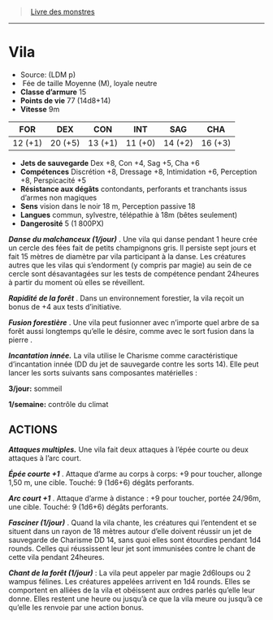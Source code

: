 ﻿> [Livre des monstres](tome_of_beasts.md)

---

# Vila

- Source: (LDM p)
-  Fée de taille Moyenne (M), loyale neutre
- **Classe d’armure** 15
- **Points de vie** 77 (14d8+14)
- **Vitesse** 9m

|FOR|DEX|CON|INT|SAG|CHA|
|---|---|---|---|---|---|
|12 (+1)|20 (+5)|13 (+1)|11 (+0)|14 (+2)|16 (+3)|

- **Jets de sauvegarde** Dex +8, Con +4, Sag +5, Cha +6
- **Compétences** Discrétion +8, Dressage +8, Intimidation +6, Perception +8, Perspicacité +5
- **Résistance aux dégâts** contondants, perforants et tranchants issus d’armes non magiques
- **Sens** vision dans le noir 18 m, Perception passive 18
- **Langues** commun, sylvestre, télépathie à 18m (bêtes seulement)
- **Dangerosité** 5 (1 800PX)

**_Danse du malchanceux (1/jour)_** . Une vila qui danse pendant 1 heure crée un cercle des fées fait de petits champignons gris. Il persiste sept jours et fait 15 mètres de diamètre par vila participant à la danse. Les créatures autres que les vilas qui s’endorment (y compris par magie) au sein de ce cercle sont désavantagées sur les tests de compétence pendant 24heures à partir du moment où elles se réveillent.

**_Rapidité de la forêt_** . Dans un environnement forestier, la vila reçoit un bonus de +4 aux tests d’initiative.

**_Fusion forestière_** . Une vila peut fusionner avec n’importe quel arbre de sa forêt aussi longtemps qu’elle le désire, comme avec le sort fusion dans la pierre .

**_Incantation innée._** La vila utilise le Charisme comme caractéristique d’incantation innée (DD du jet de sauvegarde contre les sorts 14). Elle peut lancer les sorts suivants sans composantes matérielles :

**3/jour:** sommeil

**1/semaine:** contrôle du climat

## ACTIONS

**_Attaques multiples._** Une vila fait deux attaques à l’épée courte ou deux attaques à l’arc court.

**_Épée courte +1_** . Attaque d’arme au corps à corps: +9 pour toucher, allonge 1,50 m, une cible. Touché: 9 (1d6+6) dégâts perforants.

**_Arc court +1_** . Attaque d’arme à distance : +9 pour toucher, portée 24/96m, une cible. Touché: 9 (1d6+6) dégâts perforants.

**_Fasciner (1/jour)_** . Quand la vila chante, les créatures qui l’entendent et se situent dans un rayon de 18 mètres autour d’elle doivent réussir un jet de sauvegarde de Charisme DD 14, sans quoi elles sont étourdies pendant 1d4 rounds. Celles qui réussissent leur jet sont immunisées contre le chant de cette vila pendant 24heures.

**_Chant de la forêt (1/jour)_** : La vila peut appeler par magie 2d6loups ou 2 wampus félines. Les créatures appelées arrivent en 1d4 rounds. Elles se comportent en alliées de la vila et obéissent aux ordres parlés qu’elle leur donne. Elles restent une heure ou jusqu’à ce que la vila meure ou jusqu’à ce qu’elle les renvoie par une action bonus.

